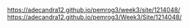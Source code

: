 https://adecandra12.github.io/pemrog3/week3/site/1214048/
https://adecandra12.github.io/pemrog3/Week3/Site/1214048/
